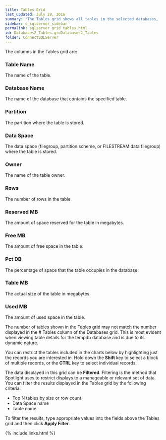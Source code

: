 ```yaml
---
title: Tables Grid
last_updated: July 29, 2016
summary: "The Tables grid shows all tables in the selected databases,  including their size, number of rows, free space and the list of disks on which their file group resides."
sidebar: c_sqlserver_sidebar
permalink: sqlserver_grid_tables.html
id: Databases2_Tables.grdDatabases2_Tables
folder: ConnectSQLServer
---
```




The columns in the Tables grid are:

### Table Name

The name of the table.

### Database Name

The name of the database that contains the specified table.

### Partition #

The partition where the table is stored.

### Data Space

The data space (filegroup, partition scheme, or FILESTREAM data filegroup) where the table is stored.

### Owner

The name of the table owner.

### Rows

The number of rows in the table.

### Reserved MB

The amount of space reserved for the table in megabytes.

### Free  MB

The amount of free space in the table.

### Pct DB

The percentage of space that the table occupies in the database.

### Table MB

The actual size of the table in megabytes.

### Used MB

The amount of used space in the table.


<note type="note">The number of tables shown in the Tables grid may not match the number displayed in the # Tables column of the Databases grid. This is most evident when viewing table details for the tempdb database and is due to its dynamic nature.</note>

You can restrict the tables included in the charts below by highlighting just the records you are interested in. Hold down the **Shift** key to select a block of multiple records, or the **CTRL** key to select individual records.</p>

The data displayed in this grid can be **Filtered**. Filtering is the method that Spotlight uses to restrict displays to a manageable or relevant set of data. You can filter the results displayed in the Tables grid by the following criteria:

* Top N tables by size or row count
* Data Space name
* Table name

 To filter the results, type appropriate values into the fields above the Tables grid and then click **Apply Filter**.



{% include links.html %}
